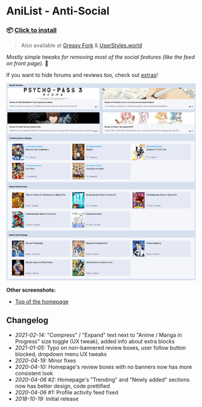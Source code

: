 # AniList - Anti-Social

### 📦 [Click to install](https://github.com/krisu5/userstyles/raw/master/AniList%20-%20Anti-Social/anilist_anti-social.user.css)

> Also available at [Greasy Fork](https://greasyfork.org/en/scripts/397799-anilist-anti-social) & [UserStyles.world](https://userstyles.world/style/126/anilist-anti-social)

*Mostly simple tweaks for removing most of the social features (like the feed on front page).* 🎎

If you want to hide forums and reviews too, check out [extras](https://gist.github.com/krisu5/7bd54d2e0a07a00630370c14d62563b2#gistcomment-3630296)!

![Userstyle screenshot](https://raw.githubusercontent.com/krisu5/userstyles/master/AniList%20-%20Anti-Social/screenshots/1_homepage_bottom.jpg)

**Other screenshots:**
- [Top of the homepage](../../../raw/master/AniList%20-%20Anti-Social/screenshots/2_homepage_top.jpg)

## Changelog

- *2021-02-14:* "Compress" / "Expand" text next to "Anime / Manga in Progress" size toggle (UX tweak), added info about extra blocks
- *2021-01-05:* Typo on non-bannered review boxes, user follow button blocked, dropdown menu UX tweaks
- *2020-04-19:* Minor fixes
- *2020-04-10:* Homepage's review boxes with no banners now has more consistent look
- *2020-04-06 #2:* Homepage's "Trending" and "Newly added" sections now has better design, code prettified
- *2020-04-06 #1:* Profile activity feed fixed
- *2018-10-19:* Initial release
